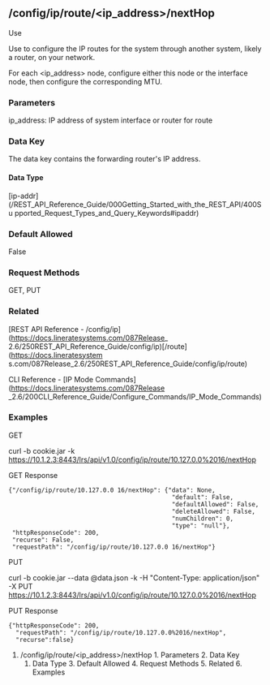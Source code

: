 ## /config/ip/route/<ip_address>/nextHop

Use

Use to configure the IP routes for the system through another system, likely a
router, on your network.

For each <ip_address> node, configure either this node or the interface node,
then configure the corresponding MTU.

### Parameters

ip_address: IP address of system interface or router for route

### Data Key

The data key contains the forwarding router's IP address.

#### Data Type

[ip-addr](/REST_API_Reference_Guide/000Getting_Started_with_the_REST_API/400Su
pported_Request_Types_and_Query_Keywords#ipaddr)

### Default Allowed

False

### Request Methods

GET, PUT

### Related

[REST API Reference - /config/ip](https://docs.lineratesystems.com/087Release_
2.6/250REST_API_Reference_Guide/config/ip)[/route](https://docs.lineratesystem
s.com/087Release_2.6/250REST_API_Reference_Guide/config/ip/route)

CLI Reference - [IP Mode Commands](https://docs.lineratesystems.com/087Release
_2.6/200CLI_Reference_Guide/Configure_Commands/IP_Mode_Commands)

### Examples

GET

curl -b cookie.jar -k
https://10.1.2.3:8443/lrs/api/v1.0/config/ip/route/10.127.0.0%2016/nextHop

GET Response

    
    {"/config/ip/route/10.127.0.0 16/nextHop": {"data": None,
                                                 "default": False,
                                                 "defaultAllowed": False,
                                                 "deleteAllowed": False,
                                                 "numChildren": 0,
                                                 "type": "null"},
     "httpResponseCode": 200,
     "recurse": False,
     "requestPath": "/config/ip/route/10.127.0.0 16/nextHop"}
    

PUT

curl -b cookie.jar --data @data.json -k -H "Content-Type: application/json" -X
PUT https://10.1.2.3:8443/lrs/api/v1.0/config/ip/route/10.127.0.0%2016/nextHop

PUT Response

    
    {"httpResponseCode": 200,
      "requestPath": "/config/ip/route/10.127.0.0%2016/nextHop",
      "recurse":false}

  1. /config/ip/route/<ip_address>/nextHop
    1. Parameters
    2. Data Key
      1. Data Type
    3. Default Allowed
    4. Request Methods
    5. Related
    6. Examples

